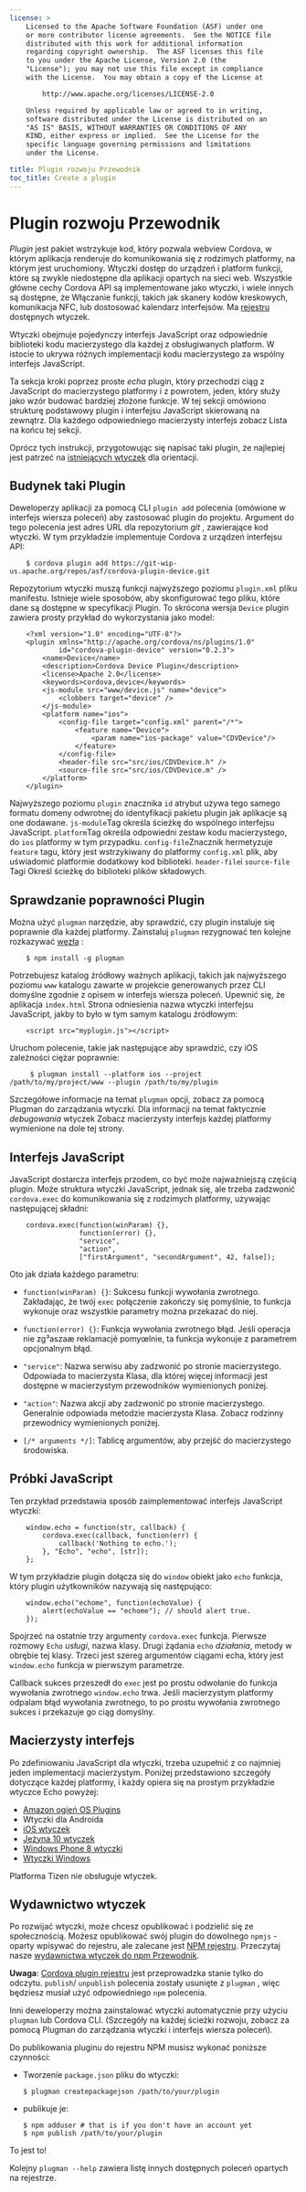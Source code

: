 ```yaml
---
license: >
    Licensed to the Apache Software Foundation (ASF) under one
    or more contributor license agreements.  See the NOTICE file
    distributed with this work for additional information
    regarding copyright ownership.  The ASF licenses this file
    to you under the Apache License, Version 2.0 (the
    "License"); you may not use this file except in compliance
    with the License.  You may obtain a copy of the License at

        http://www.apache.org/licenses/LICENSE-2.0

    Unless required by applicable law or agreed to in writing,
    software distributed under the License is distributed on an
    "AS IS" BASIS, WITHOUT WARRANTIES OR CONDITIONS OF ANY
    KIND, either express or implied.  See the License for the
    specific language governing permissions and limitations
    under the License.

title: Plugin rozwoju Przewodnik
toc_title: Create a plugin
---
```


# Plugin rozwoju Przewodnik

*Plugin* jest pakiet wstrzykuje kod, który pozwala webview Cordova, w którym aplikacja renderuje do komunikowania się z rodzimych platformy, na którym jest uruchomiony. Wtyczki dostęp do urządzeń i platform funkcji, które są zwykle niedostępne dla aplikacji opartych na sieci web. Wszystkie główne cechy Cordova API są implementowane jako wtyczki, i wiele innych są dostępne, że Włączanie funkcji, takich jak skanery kodów kreskowych, komunikacja NFC, lub dostosować kalendarz interfejsów. Ma [rejestru][1] dostępnych wtyczek.

 [1]: http://plugins.cordova.io

Wtyczki obejmuje pojedynczy interfejs JavaScript oraz odpowiednie biblioteki kodu macierzystego dla każdej z obsługiwanych platform. W istocie to ukrywa różnych implementacji kodu macierzystego za wspólny interfejs JavaScript.

Ta sekcja kroki poprzez proste *echa* plugin, który przechodzi ciąg z JavaScript do macierzystego platformy i z powrotem, jeden, który służy jako wzór budować bardziej złożone funkcje. W tej sekcji omówiono strukturę podstawowy plugin i interfejsu JavaScript skierowaną na zewnątrz. Dla każdego odpowiedniego macierzysty interfejs zobacz Lista na końcu tej sekcji.

Oprócz tych instrukcji, przygotowując się napisać taki plugin, że najlepiej jest patrzeć na [istniejących wtyczek][2] dla orientacji.

 [2]: http://cordova.apache.org/#contribute

## Budynek taki Plugin

Deweloperzy aplikacji za pomocą CLI `plugin add` polecenia (omówione w interfejs wiersza poleceń) aby zastosować plugin do projektu. Argument do tego polecenia jest adres URL dla repozytorium *git* , zawierające kod wtyczki. W tym przykładzie implementuje Cordova z urządzeń interfejsu API:

        $ cordova plugin add https://git-wip-us.apache.org/repos/asf/cordova-plugin-device.git
    

Repozytorium wtyczki muszą funkcji najwyższego poziomu `plugin.xml` pliku manifestu. Istnieje wiele sposobów, aby skonfigurować tego pliku, które dane są dostępne w specyfikacji Plugin. To skrócona wersja `Device` plugin zawiera prosty przykład do wykorzystania jako model:

        <?xml version="1.0" encoding="UTF-8"?>
        <plugin xmlns="http://apache.org/cordova/ns/plugins/1.0"
                id="cordova-plugin-device" version="0.2.3">
            <name>Device</name>
            <description>Cordova Device Plugin</description>
            <license>Apache 2.0</license>
            <keywords>cordova,device</keywords>
            <js-module src="www/device.js" name="device">
                <clobbers target="device" />
            </js-module>
            <platform name="ios">
                <config-file target="config.xml" parent="/*">
                    <feature name="Device">
                        <param name="ios-package" value="CDVDevice"/>
                    </feature>
                </config-file>
                <header-file src="src/ios/CDVDevice.h" />
                <source-file src="src/ios/CDVDevice.m" />
            </platform>
        </plugin>
    

Najwyższego poziomu `plugin` znacznika `id` atrybut używa tego samego formatu domeny odwrotnej do identyfikacji pakietu plugin jak aplikacje są one dodawane. `js-module`Tag określa ścieżkę do wspólnego interfejsu JavaScript. `platform`Tag określa odpowiedni zestaw kodu macierzystego, do `ios` platformy w tym przypadku. `config-file`Znacznik hermetyzuje `feature` tagu, który jest wstrzykiwany do platformy `config.xml` plik, aby uświadomić platformie dodatkowy kod biblioteki. `header-file`i `source-file` Tagi Określ ścieżkę do biblioteki plików składowych.

## Sprawdzanie poprawności Plugin

Można użyć `plugman` narzędzie, aby sprawdzić, czy plugin instaluje się poprawnie dla każdej platformy. Zainstaluj `plugman` rezygnować ten kolejne rozkazywać [węzła][3] :

 [3]: http://nodejs.org/

        $ npm install -g plugman
    

Potrzebujesz katalog źródłowy ważnych aplikacji, takich jak najwyższego poziomu `www` katalogu zawarte w projekcie generowanych przez CLI domyślne zgodnie z opisem w interfejs wiersza poleceń. Upewnić się, że aplikacja `index.html` Strona odniesienia nazwa wtyczki interfejsu JavaScript, jakby to było w tym samym katalogu źródłowym:

        <script src="myplugin.js"></script>
    

Uruchom polecenie, takie jak następujące aby sprawdzić, czy iOS zależności ciężar poprawnie:

         $ plugman install --platform ios --project /path/to/my/project/www --plugin /path/to/my/plugin
    

Szczegółowe informacje na temat `plugman` opcji, zobacz za pomocą Plugman do zarządzania wtyczki. Dla informacji na temat faktycznie *debugowania* wtyczek Zobacz macierzysty interfejs każdej platformy wymienione na dole tej strony.

## Interfejs JavaScript

JavaScript dostarcza interfejs przodem, co być może najważniejszą częścią plugin. Może struktura wtyczki JavaScript, jednak się, ale trzeba zadzwonić `cordova.exec` do komunikowania się z rodzimych platformy, używając następującej składni:

        cordova.exec(function(winParam) {},
                     function(error) {},
                     "service",
                     "action",
                     ["firstArgument", "secondArgument", 42, false]);
    

Oto jak działa każdego parametru:

*   `function(winParam) {}`: Sukcesu funkcji wywołania zwrotnego. Zakładając, że twój `exec` połączenie zakończy się pomyślnie, to funkcja wykonuje oraz wszystkie parametry można przekazać do niej.

*   `function(error) {}`: Funkcja wywołania zwrotnego błąd. Jeśli operacja nie zg³aszaæ reklamacjê pomyœlnie, ta funkcja wykonuje z parametrem opcjonalnym błąd.

*   `"service"`: Nazwa serwisu aby zadzwonić po stronie macierzystego. Odpowiada to macierzysta Klasa, dla której więcej informacji jest dostępne w macierzystym przewodników wymienionych poniżej.

*   `"action"`: Nazwa akcji aby zadzwonić po stronie macierzystego. Generalnie odpowiada metodzie macierzysta Klasa. Zobacz rodzinny przewodnicy wymienionych poniżej.

*   `[/* arguments */]`: Tablicę argumentów, aby przejść do macierzystego środowiska.

## Próbki JavaScript

Ten przykład przedstawia sposób zaimplementować interfejs JavaScript wtyczki:

        window.echo = function(str, callback) {
            cordova.exec(callback, function(err) {
                callback('Nothing to echo.');
            }, "Echo", "echo", [str]);
        };
    

W tym przykładzie plugin dołącza się do `window` obiekt jako `echo` funkcja, który plugin użytkowników nazywają się następująco:

        window.echo("echome", function(echoValue) {
            alert(echoValue == "echome"); // should alert true.
        });
    

Spojrzeć na ostatnie trzy argumenty `cordova.exec` funkcja. Pierwsze rozmowy `Echo` *usługi*, nazwa klasy. Drugi żądania `echo` *działania*, metody w obrębie tej klasy. Trzeci jest szereg argumentów ciągami echa, który jest `window.echo` funkcja w pierwszym parametrze.

Callback sukces przeszedł do `exec` jest po prostu odwołanie do funkcja wywołania zwrotnego `window.echo` trwa. Jeśli macierzystym platformy odpalam błąd wywołania zwrotnego, to po prostu wywołania zwrotnego sukces i przekazuje go ciąg domyślny.

## Macierzysty interfejs

Po zdefiniowaniu JavaScript dla wtyczki, trzeba uzupełnić z co najmniej jeden implementacji macierzystym. Poniżej przedstawiono szczegóły dotyczące każdej platformy, i każdy opiera się na prostym przykładzie wtyczce Echo powyżej:

*   [Amazon ogień OS Plugins](../../platforms/amazonfireos/plugin.html)
*   Wtyczki dla Androida
*   [iOS wtyczek](../../platforms/ios/plugin.html)
*   [Jeżyna 10 wtyczek](../../platforms/blackberry10/plugin.html)
*   [Windows Phone 8 wtyczki](../../platforms/wp8/plugin.html)
*   [Wtyczki Windows](../../platforms/win8/plugin.html)

Platforma Tizen nie obsługuje wtyczek.

## Wydawnictwo wtyczek

Po rozwijać wtyczki, może chcesz opublikować i podzielić się ze społecznością. Możesz opublikować swój plugin do dowolnego `npmjs` -oparty wpisywać do rejestru, ale zalecane jest [NPM rejestru][4]. Przeczytaj nasze [wydawnictwa wtyczek do npm Przewodnik][5].

 [4]: https://www.npmjs.com
 [5]: http://plugins.cordova.io/npm/developers.html

**Uwaga**: [Cordova plugin rejestru][6] jest przeprowadzka stanie tylko do odczytu. `publish`/ `unpublish` polecenia zostały usunięte z `plugman` , więc będziesz musiał użyć odpowiedniego `npm` polecenia.

 [6]: https://plugins.cordova.io

Inni deweloperzy można zainstalować wtyczki automatycznie przy użyciu `plugman` lub Cordova CLI. (Szczegóły na każdej ścieżki rozwoju, zobacz za pomocą Plugman do zarządzania wtyczki i interfejs wiersza poleceń).

Do publikowania pluginu do rejestru NPM musisz wykonać poniższe czynności:

*   Tworzenie `package.json` pliku do wtyczki:
    
        $ plugman createpackagejson /path/to/your/plugin
        

*   publikuje je:
    
        $ npm adduser # that is if you don't have an account yet
        $ npm publish /path/to/your/plugin
        

To jest to!

Kolejny `plugman --help` zawiera listę innych dostępnych poleceń opartych na rejestrze.